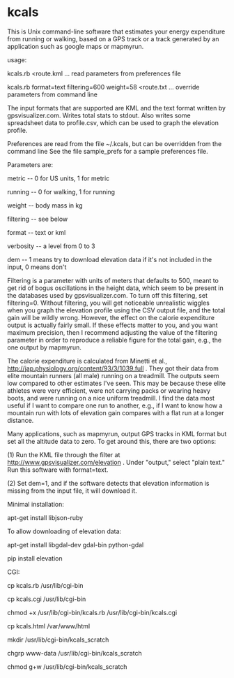 kcals
=====

This is Unix command-line software that estimates your energy expenditure
from running or walking, based on a GPS track or a track generated by
an application such as google maps or mapmyrun.

usage:

   kcals.rb <route.kml ... read parameters from preferences file

   kcals.rb format=text filtering=600 weight=58 <route.txt ... override parameters from command line

The input formats that are supported are KML and the text format
written by gpsvisualizer.com.  Writes total stats to stdout. Also
writes some spreadsheet data to profile.csv, which can be used to graph
the elevation profile. 

Preferences are read from the file ~/.kcals, but can be overridden from the command line
See the file sample_prefs for a sample preferences file.

Parameters are:

  metric -- 0 for US units, 1 for metric

  running -- 0 for walking, 1 for running

  weight -- body mass in kg

  filtering -- see below

  format -- text or kml

  verbosity -- a level from 0 to 3

  dem -- 1 means try to download elevation data if it's not included in the input, 0 means don't

Filtering is a parameter with units of meters that defaults to 500, meant to get rid of bogus
oscillations in the height data, which seem to be present in the databases used by
gpsvisualizer.com. To turn off this filtering, set filtering=0.
Without filtering, you will get noticeable unrealistic wiggles when you graph
the elevation profile using the CSV output file, and the total gain will be wildly wrong. However, the
effect on the calorie expenditure output is actually fairly small.
If these effects matter to you, and you want maximum precision, then
I recommend adjusting the value of the filtering parameter in order to reproduce a reliable
figure for the total gain, e.g., the one output by mapmyrun.

The calorie expenditure is calculated from Minetti et al., http://jap.physiology.org/content/93/3/1039.full .
They got their data from elite mountain runners (all male) running on a treadmill.
The outputs seem low compared to other estimates I've seen. This may be because these
elite athletes were very efficient, were not carrying packs or wearing heavy boots, and
were running on a nice uniform treadmill. I find the data most useful if I want to compare
one run to another, e.g., if I want to know how a mountain run with lots of elevation gain
compares with a flat run at a longer distance.

Many applications, such as mapmyrun, output GPS tracks in KML format but set all the altitude data to
zero. To get around this, there are two options:

(1) Run the KML file through the filter at
http://www.gpsvisualizer.com/elevation . Under "output," select
"plain text." Run this software with format=text.

(2) Set dem=1, and if the software detects that elevation information is missing from the input
file, it will download it.

Minimal installation:

apt-get install libjson-ruby

To allow downloading of elevation data:

apt-get install libgdal-dev gdal-bin python-gdal

pip install elevation

CGI:

cp kcals.rb /usr/lib/cgi-bin

cp kcals.cgi /usr/lib/cgi-bin

chmod +x /usr/lib/cgi-bin/kcals.rb /usr/lib/cgi-bin/kcals.cgi

cp kcals.html /var/www/html

mkdir /usr/lib/cgi-bin/kcals_scratch

chgrp www-data /usr/lib/cgi-bin/kcals_scratch

chmod g+w /usr/lib/cgi-bin/kcals_scratch
